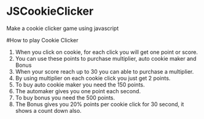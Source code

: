 # JSCookieClicker
Make  a cookie clicker game using javascript

#How to play Cookie Clicker
1. When you click on cookie, for each click you will get one point or score.
2. You can use these points to purchase multiplier, auto cookie maker and Bonus
3. When your score reach up to 30 you can able to purchase a multiplier.
4. By using multiplier on each cookie click you just get 2 points.
5. To buy auto cookie maker you need the 150 points.
6. The automaker gives you one point each second.
7. To buy bonus you need the 500 points.
8. The Bonus gives you 20% points per cookie click for 30 second, it shows a count down also.
